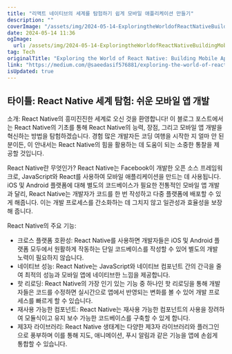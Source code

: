 ```yaml
---
title: "리액트 네이티브의 세계를 탐험하기 쉽게 모바일 애플리케이션 만들기"
description: ""
coverImage: "/assets/img/2024-05-14-ExploringtheWorldofReactNativeBuildingMobileAppswithEase_0.png"
date: 2024-05-14 11:36
ogImage: 
  url: /assets/img/2024-05-14-ExploringtheWorldofReactNativeBuildingMobileAppswithEase_0.png
tag: Tech
originalTitle: "Exploring the World of React Native: Building Mobile Apps with Ease"
link: "https://medium.com/@saeedasif576881/exploring-the-world-of-react-native-building-mobile-apps-with-ease-8ccaddd3dd8e"
isUpdated: true
---
```





## 타이틀: React Native 세계 탐험: 쉬운 모바일 앱 개발

소개: React Native의 흥미진진한 세계로 오신 것을 환영합니다! 이 블로그 포스트에서는 React Native의 기초를 통해 React Native의 능력, 장점, 그리고 모바일 앱 개발을 혁신하는 방법을 탐험하겠습니다. 경험 많은 개발자든 코딩 여행을 시작한 지 얼마 안 된 분이든, 이 안내서는 React Native의 힘을 활용하는 데 도움이 되는 소중한 통찰을 제공할 것입니다.

React Native란 무엇인가? React Native는 Facebook이 개발한 오픈 소스 프레임워크로, JavaScript와 React를 사용하여 모바일 애플리케이션을 만드는 데 사용됩니다. iOS 및 Android 플랫폼에 대해 별도의 코드베이스가 필요한 전통적인 모바일 앱 개발과 달리, React Native는 개발자가 코드를 한 번 작성하고 다중 플랫폼에 배포할 수 있게 해줍니다. 이는 개발 프로세스를 간소화하는 데 그치지 않고 일관성과 효율성을 보장해 줍니다.

React Native의 주요 기능:



- 크로스 플랫폼 호환성: React Native를 사용하면 개발자들은 iOS 및 Android 플랫폼 모두에서 원활하게 작동하는 단일 코드베이스를 작성할 수 있어 별도의 개발 노력이 필요하지 않습니다.
- 네이티브 성능: React Native는 JavaScript와 네이티브 컴포넌트 간의 간극을 줄여 최적의 성능과 모바일 앱에 네이티브한 느낌을 제공합니다.
- 핫 리로딩: React Native의 가장 인기 있는 기능 중 하나인 핫 리로딩을 통해 개발자들은 코드를 수정하면 실시간으로 앱에서 반영되는 변화를 볼 수 있어 개발 프로세스를 빠르게 할 수 있습니다.
- 재사용 가능한 컴포넌트: React Native는 재사용 가능한 컴포넌트의 사용을 장려하여 모듈식이고 유지 보수 가능한 코드베이스를 구축할 수 있게 합니다.
- 제3자 라이브러리: React Native 생태계는 다양한 제3자 라이브러리와 플러그인으로 풍부하며 이를 통해 지도, 애니메이션, 푸시 알림과 같은 기능을 앱에 손쉽게 통합할 수 있습니다.